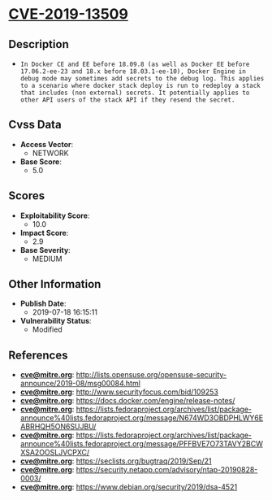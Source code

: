 
# [CVE-2019-13509](http://lists.opensuse.org/opensuse-security-announce/2019-08/msg00084.html)

## Description

- `In Docker CE and EE before 18.09.8 (as well as Docker EE before 17.06.2-ee-23 and 18.x before 18.03.1-ee-10), Docker Engine in debug mode may sometimes add secrets to the debug log. This applies to a scenario where docker stack deploy is run to redeploy a stack that includes (non external) secrets. It potentially applies to other API users of the stack API if they resend the secret.`

## Cvss Data

- **Access Vector**:
  - NETWORK
- **Base Score**:
  - 5.0

## Scores

- **Exploitability Score**:
  - 10.0
- **Impact Score**:
  - 2.9
- **Base Severity**:
  - MEDIUM

## Other Information

- **Publish Date**:
  - 2019-07-18 16:15:11
- **Vulnerability Status**:
  - Modified

## References

- **cve@mitre.org**: http://lists.opensuse.org/opensuse-security-announce/2019-08/msg00084.html
- **cve@mitre.org**: http://www.securityfocus.com/bid/109253
- **cve@mitre.org**: https://docs.docker.com/engine/release-notes/
- **cve@mitre.org**: https://lists.fedoraproject.org/archives/list/package-announce%40lists.fedoraproject.org/message/N674WD3OBDPHLWY6EABRHQH5ON6SUJBU/
- **cve@mitre.org**: https://lists.fedoraproject.org/archives/list/package-announce%40lists.fedoraproject.org/message/PFFBVE7O73TAVY2BCWXSA2OOSLJVCPXC/
- **cve@mitre.org**: https://seclists.org/bugtraq/2019/Sep/21
- **cve@mitre.org**: https://security.netapp.com/advisory/ntap-20190828-0003/
- **cve@mitre.org**: https://www.debian.org/security/2019/dsa-4521
